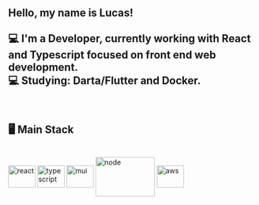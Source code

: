 <h2> 
  Hello, my name is Lucas!
  <br>
  <br>
  💻 I'm a Developer, currently working with React and Typescript focused on front end web development.
  <br>
  💻 Studying: Darta/Flutter and Docker.
  <br>
</h2>

<br>

<h2>🖥️ Main Stack</h2>
<div style="display: inline_block">
  <br>
  <img align="center" alt="react" height="45" width="55" src="https://cdn.jsdelivr.net/gh/devicons/devicon/icons/react/react-original.svg">
  <img align="center" alt="typescript" height="45" width="55" src="https://cdn.jsdelivr.net/gh/devicons/devicon/icons/typescript/typescript-original.svg" />
  <img align="center" alt="mui" height="45" width="55" src="https://cdn.jsdelivr.net/gh/devicons/devicon/icons/materialui/materialui-original.svg" />        
  <img align="center" alt="node" height="80" width="120" src="https://cdn.jsdelivr.net/gh/devicons/devicon/icons/nodejs/nodejs-original-wordmark.svg" />
  <img align="center" alt="aws" height="45" width="55" src=src="https://cdn.jsdelivr.net/gh/devicons/devicon@latest/icons/amazonwebservices/amazonwebservices-original-wordmark.svg">
</div>
